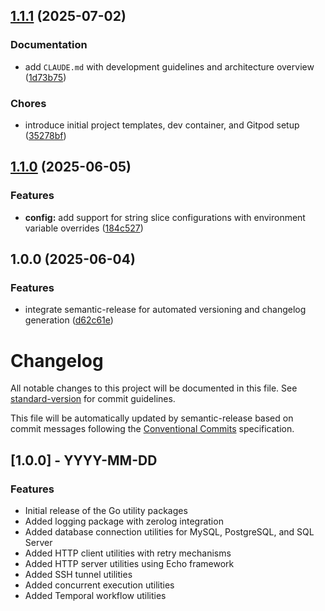 ## [1.1.1](https://github.com/jasoet/pkg/compare/v1.1.0...v1.1.1) (2025-07-02)

### Documentation

* add `CLAUDE.md` with development guidelines and architecture overview ([1d73b75](https://github.com/jasoet/pkg/commit/1d73b75b67d30166afdc7f07a4eb441761054e56))

### Chores

* introduce initial project templates, dev container, and Gitpod setup ([35278bf](https://github.com/jasoet/pkg/commit/35278bfd2ea24441e2fbb9a12cfb43ae3f54fbd8))

## [1.1.0](https://github.com/jasoet/pkg/compare/v1.0.0...v1.1.0) (2025-06-05)

### Features

* **config:** add support for string slice configurations with environment variable overrides ([184c527](https://github.com/jasoet/pkg/commit/184c527acf078e4b58fdaf2c5d69752e6b981bd2))

## 1.0.0 (2025-06-04)

### Features

* integrate semantic-release for automated versioning and changelog generation ([d62c61e](https://github.com/jasoet/pkg/commit/d62c61e5362b3432cc081735b9e6f89e76882548))

# Changelog

All notable changes to this project will be documented in this file. See [standard-version](https://github.com/conventional-changelog/standard-version) for commit guidelines.

This file will be automatically updated by semantic-release based on commit messages following the [Conventional Commits](https://www.conventionalcommits.org/) specification.

## [1.0.0] - YYYY-MM-DD

### Features

- Initial release of the Go utility packages
- Added logging package with zerolog integration
- Added database connection utilities for MySQL, PostgreSQL, and SQL Server
- Added HTTP client utilities with retry mechanisms
- Added HTTP server utilities using Echo framework
- Added SSH tunnel utilities
- Added concurrent execution utilities
- Added Temporal workflow utilities
